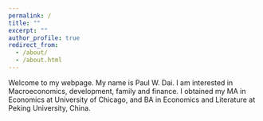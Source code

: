 ```yaml
---
permalink: /
title: ""
excerpt: ""
author_profile: true
redirect_from: 
  - /about/
  - /about.html
---
```


Welcome to my webpage. My name is Paul W. Dai. I am interested in Macroeconomics, development, family and finance. I obtained my MA in Economics at University of Chicago, and BA in Economics and Literature at Peking University, China.
